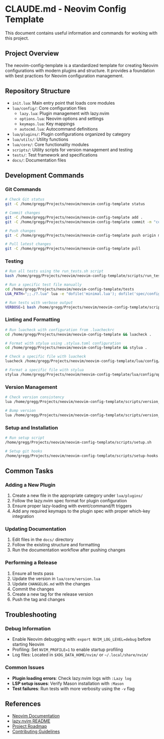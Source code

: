 # CLAUDE.md - Neovim Config Template

This document contains useful information and commands for working with this project.

## Project Overview

The neovim-config-template is a standardized template for creating Neovim configurations with modern plugins and structure. It provides a foundation with best practices for Neovim configuration management.

## Repository Structure

- `init.lua`: Main entry point that loads core modules
- `lua/config/`: Core configuration files
  - `lazy.lua`: Plugin management with lazy.nvim
  - `options.lua`: Neovim options and settings
  - `keymaps.lua`: Key mappings
  - `autocmd.lua`: Autocommand definitions
- `lua/plugins/`: Plugin configurations organized by category
- `lua/utils/`: Utility functions
- `lua/core/`: Core functionality modules
- `scripts/`: Utility scripts for version management and testing
- `tests/`: Test framework and specifications
- `docs/`: Documentation files

## Development Commands

### Git Commands

```bash
# Check Git status
git -C /home/gregg/Projects/neovim/neovim-config-template status

# Commit changes
git -C /home/gregg/Projects/neovim/neovim-config-template add .
git -C /home/gregg/Projects/neovim/neovim-config-template commit -m "commit message"

# Push changes
git -C /home/gregg/Projects/neovim/neovim-config-template push origin main

# Pull latest changes
git -C /home/gregg/Projects/neovim/neovim-config-template pull
```

### Testing

```bash
# Run all tests using the run_tests.sh script
bash /home/gregg/Projects/neovim/neovim-config-template/scripts/run_tests.sh

# Run a specific test file manually
cd /home/gregg/Projects/neovim/neovim-config-template/tests
LUA_PATH=";;./?.lua" lua -e "dofile('minimal.lua'); dofile('spec/config_spec.lua')"

# Run tests with verbose output
VERBOSE=1 bash /home/gregg/Projects/neovim/neovim-config-template/scripts/run_tests.sh
```

### Linting and Formatting

```bash
# Run luacheck with configuration from .luacheckrc
cd /home/gregg/Projects/neovim/neovim-config-template && luacheck .

# Format with stylua using .stylua.toml configuration
cd /home/gregg/Projects/neovim/neovim-config-template && stylua .

# Check a specific file with luacheck
luacheck /home/gregg/Projects/neovim/neovim-config-template/lua/config/options.lua

# Format a specific file with stylua
stylua /home/gregg/Projects/neovim/neovim-config-template/lua/config/options.lua
```

### Version Management

```bash
# Check version consistency
lua /home/gregg/Projects/neovim/neovim-config-template/scripts/version_check.lua

# Bump version
lua /home/gregg/Projects/neovim/neovim-config-template/scripts/version_bump.lua [major|minor|patch]
```

### Setup and Installation

```bash
# Run setup script
/home/gregg/Projects/neovim/neovim-config-template/scripts/setup.sh

# Setup git hooks
/home/gregg/Projects/neovim/neovim-config-template/scripts/setup-hooks.sh
```

## Common Tasks

### Adding a New Plugin

1. Create a new file in the appropriate category under `lua/plugins/`
2. Follow the lazy.nvim spec format for plugin configuration
3. Ensure proper lazy-loading with event/command/ft triggers
4. Add any required keymaps to the plugin spec with proper which-key integration

### Updating Documentation

1. Edit files in the `docs/` directory
2. Follow the existing structure and formatting
3. Run the documentation workflow after pushing changes

### Performing a Release

1. Ensure all tests pass
2. Update the version in `lua/core/version.lua`
3. Update `CHANGELOG.md` with the changes
4. Commit the changes
5. Create a new tag for the release version
6. Push the tag and changes

## Troubleshooting

### Debug Information

- Enable Neovim debugging with: `export NVIM_LOG_LEVEL=debug` before starting Neovim
- Profiling: Set `NVIM_PROFILE=1` to enable startup profiling
- Log files: Located in `$XDG_DATA_HOME/nvim/` or `~/.local/share/nvim/`

### Common Issues

- **Plugin loading errors**: Check lazy.nvim logs with `:Lazy log`
- **LSP setup issues**: Verify Mason installation with `:Mason`
- **Test failures**: Run tests with more verbosity using the `-v` flag

## References

- [Neovim Documentation](https://neovim.io/doc/)
- [lazy.nvim README](https://github.com/folke/lazy.nvim)
- [Project Roadmap](ROADMAP.md)
- [Contributing Guidelines](CONTRIBUTING.md)